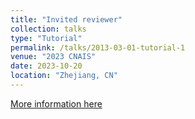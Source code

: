 ```yaml
---
title: "Invited reviewer"
collection: talks
type: "Tutorial"
permalink: /talks/2013-03-01-tutorial-1
venue: "2023 CNAIS"
date: 2023-10-20
location: "Zhejiang, CN"
---
```


[More information here]()


